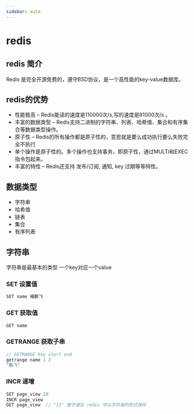 ```yaml
---
sidebar: auto
---
```


# redis

## redis 简介
Redis 是完全开源免费的，遵守BSD协议，是一个高性能的key-value数据库。

## redis的优势
- 性能极高 – Redis能读的速度是110000次/s,写的速度是81000次/s 。
- 丰富的数据类型 – Redis支持二进制的字符串、列表、哈希值、集合和有序集合等数据类型操作。
- 原子性 – Redis的所有操作都是原子性的，意思就是要么成功执行要么失败完全不执行
- 单个操作是原子性的。多个操作也支持事务，即原子性，通过MULTI和EXEC指令包起来。
- 丰富的特性 – Redis还支持 发布/订阅, 通知, key 过期等等特性。

## 数据类型
- 字符串
- 哈希值
- 链表
- 集合
- 有序列表

## 字符串
字符串是最基本的类型 一个key对应一个value

### SET 设置值
```js
SET name 褚鹏飞
```

### GET 获取值
```js
GET name
```

### GETRANGE 获取子串
```js
// GETRANGE key start end 
getrange name 1 2
"鹏飞"
```

### INCR 递增
```js
SET page_view 20
INCR page_view 
GET page_view  // "21" 数字值在 redis 中以字符串的形式保存 
```





